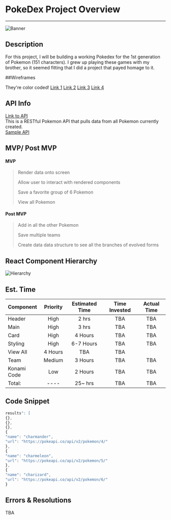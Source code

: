 # PokeDex Project Overview
__________________________

![Banner](https://res.cloudinary.com/radiscipio/image/upload/v1566587281/Pokemon%20Banner.jpg)
<br/>

## Description

 For this project, I will be building a working Pokedex for the 1st generation of Pokemon (151 characters). I grew up playing these games with my brother, so it seemed fitting that I did a project that payed homage to it. </br>

##Wireframes

They're color coded!
  [Link 1](https://res.cloudinary.com/radiscipio/image/upload/v1566589661/gfyuofjliehxwin4cypd.jpg)
  [Link 2](https://res.cloudinary.com/radiscipio/image/upload/v1566589661/cvoocicna4whko7exqkc.jpg)
  [Link 3](https://res.cloudinary.com/radiscipio/image/upload/v1566589661/cnl4ywzjsoi3zx3ezfab.jpg)
  [Link 4](https://res.cloudinary.com/radiscipio/image/upload/v1566589661/kf7tu04hdbbesgdkuapd.jpg)</br>

## API Info

[Link to API](https://pokeapi.co/)</br>
  This is a RESTful Pokemon API that pulls data from all Pokemon currently created. </br>
[Sample API](https://pokeapi.co/api/v2/pokemon?limit=151)</br>

## MVP/ Post MVP

#### MVP
> Render data onto screen
>
> Allow user to interact with rendered components
>
> Save a favorite group of 6 Pokemon
>
> View all Pokemon

#### Post MVP

> Add in all the other Pokemon
>
> Save multiple teams
>
> Create data data structure to see all the branches of evolved forms

## React Component Hierarchy
![Hierarchy](https://res.cloudinary.com/radiscipio/image/upload/v1566589661/gfyuofjliehxwin4cypd.jpg)
</br>

## Est. Time

| Component | Priority | Estimated Time | Time Invested | Actual Time |
| :--- | :---: |  :---: | :---: | :---: |
| Header | High | 2 hrs| TBA | TBA |
| Main | High | 3 hrs | TBA | TBA |
| Card | High | 4 Hours | TBA | TBA |
| Styling | High | 6-7 Hours | TBA | TBA |
| View All | 4 Hours | TBA | TBA |
| Team | Medium | 3 Hours | TBA | TBA |
| Konami Code | Low | 2 Hours | TBA | TBA |
| Total: | ---- | 25~ hrs| TBA | TBA |

## Code Snippet

```js
results": [
{},
{},
{},
{
"name": "charmander",
"url": "https://pokeapi.co/api/v2/pokemon/4/"
},
{
"name": "charmeleon",
"url": "https://pokeapi.co/api/v2/pokemon/5/"
},
{
"name": "charizard",
"url": "https://pokeapi.co/api/v2/pokemon/6/"
}
```

## Errors & Resolutions

TBA
